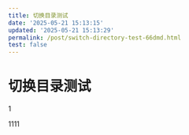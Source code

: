 ```yaml
---
title: 切换目录测试
date: '2025-05-21 15:13:15'
updated: '2025-05-21 15:13:29'
permalink: /post/switch-directory-test-66dmd.html
test: false
---
```




# 切换目录测试

1

1111
